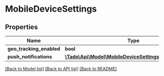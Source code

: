 # MobileDeviceSettings

## Properties
Name | Type | Description | Notes
------------ | ------------- | ------------- | -------------
**geo_tracking_enabled** | **bool** |  | [optional] 
**push_notifications** | [**\Tado\Api\Model\MobileDeviceSettingsPushNotifications**](MobileDeviceSettingsPushNotifications.md) |  | [optional] 

[[Back to Model list]](../../README.md#documentation-for-models) [[Back to API list]](../../README.md#documentation-for-api-endpoints) [[Back to README]](../../README.md)

